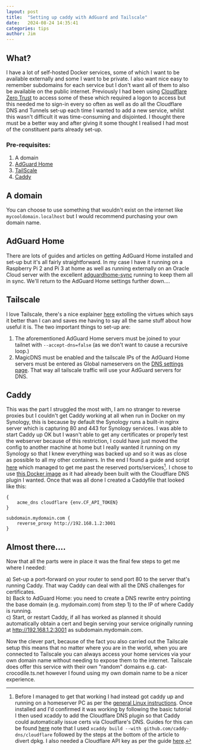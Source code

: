 ```yaml
---
layout: post
title:  "Setting up caddy with AdGuard and Tailscale"
date:   2024-08-24 14:35:41
categories: tips
author: Jim
---
```

## What?
I have a lot of self-hosted Docker services, some of which I want to be available externally and some I want to be private. I also want nice easy to remember subdomains for each service but I don't want all of them to also be available on the public internet. Previously I had been using [Cloudflare Zero Trust](https://developers.cloudflare.com/cloudflare-one/applications/configure-apps/) to access some of these which required a logon to access but this needed me to sign-in every so often as well as do all the Cloudflare DNS and Tunnels set-up each time I wanted to add a new service, whilst this wasn't difficult it was time-consuming and disjointed. I thought there must be a better way and after giving it some thought I realised I had most of the constituent parts already set-up.  

### Pre-requisites:  
1) A domain  
2) [AdGuard Home](https://github.com/AdguardTeam/AdGuardHome)  
3) [TailScale](https://tailscale.com)  
4) [Caddy](https://caddyserver.com)  

## A domain
You can choose to use something that wouldn't exist on the internet like `mycooldomain.localhost` but I would recommend purchasing your own domain name.  

## AdGuard Home  
There are lots of guides and articles on getting AdGuard Home installed and set-up but it's all fairly straightforward. In my case I have it running on a Raspberry Pi 2 and Pi 3 at home as well as running externally on an Oracle Cloud server with the excellent [adguardhome-sync](https://github.com/bakito/adguardhome-sync) running to keep them all in sync. We'll return to the AdGuard Home settings further down....  
  
## Tailscale  
I love Tailscale, there's a nice explainer [here](https://www.caseyliss.com/2024/3/27/tailscale) extolling the virtues which says it better than I can and saves me having to say all the same stuff about how useful it is. The two important things to set-up are:
1) The aforementioned AdGuard Home servers must be joined to your tailnet with `--accept-dns=false` (as we don't want to cause a recursive loop.)  
2) MagicDNS must be enabled and the tailscale IPs of the AdGuard Home servers must be entered as Global nameservers on the [DNS settings page](https://login.tailscale.com/admin/dns). That way all tailscale traffic will use your AdGuard servers for DNS.  

## Caddy  
This was the part I struggled the most with, I am no stranger to reverse proxies but I couldn't get Caddy working at all when run in Docker on my Synology, this is because by default the Synology runs a built-in nginx server which is capturing 80 and 443 for Synology services. I was able to start Caddy up OK but I wasn't able to get any certificates or properly test the webserver because of this restriction, I could have just moved the config to another machine at home but I really wanted it running on my Synology so that I knew everything was backed up and so it was as close as possible to all my other containers. In the end I found a guide and script [here](https://www.smarthomebeginner.com/free-ports-80-and-443-on-synology/) which managed to get me past the reserved ports/services[^1]. I chose to use [this Docker image](https://github.com/IAreKyleW00t/docker-caddy-cloudflare) as it had already been built with the Cloudflare DNS plugin I wanted. Once that was all done I created a Caddyfile that looked like this:  

```
{
	acme_dns cloudflare {env.CF_API_TOKEN}
}

subdomain.mydomain.com {
	reverse_proxy http://192.168.1.2:3001
}
```

## Almost there....   
Now that all the parts were in place it was the final few steps to get me where I needed:

a) Set-up a port-forward on your router to send port 80 to the server that's running Caddy. That way Caddy can deal with all the DNS challenges for certificates.    
b) Back to AdGuard Home: you need to create a DNS rewrite entry pointing the base domain (e.g. mydomain.com) from step 1) to the IP of where Caddy is running.  
c) Start, or restart Caddy, if all has worked as planned it should automatically obtain a cert and begin serving your service originally running at http://192.168.1.2:3001 as subdomain.mydomain.com.  

Now the clever part, because of the fact you also carried out the Tailscale setup this means that no matter where you are in the world, when you are connected to Tailscale you can always access your home services via your own domain name without needing to expose them to the internet. Tailscale does offer this service with their own "random" domains e.g. cat-crocodile.ts.net however I found using my own domain name to be a nicer experience.     

[^1]: Before I managed to get that working I had instead got caddy up and running on a homeserver PC as per the [general Linux instructions](https://caddyserver.com/docs/install#debian-ubuntu-raspbian). Once installed and I'd confirmed it was working by following the basic tutorial I then used xcaddy to add the Cloudflare DNS plugin so that Caddy could automatically issue certs via Cloudflare's DNS. Guides for this can be found [here](https://caddyserver.com/docs/build) note that I used `xcaddy build --with github.com/caddy-dns/cloudflare` followed by the steps at the bottom of the article to divert dpkg. I also needed a Cloudflare API key as per the guide [here](https://caddyserver.com/docs/modules/dns.providers.cloudflare).